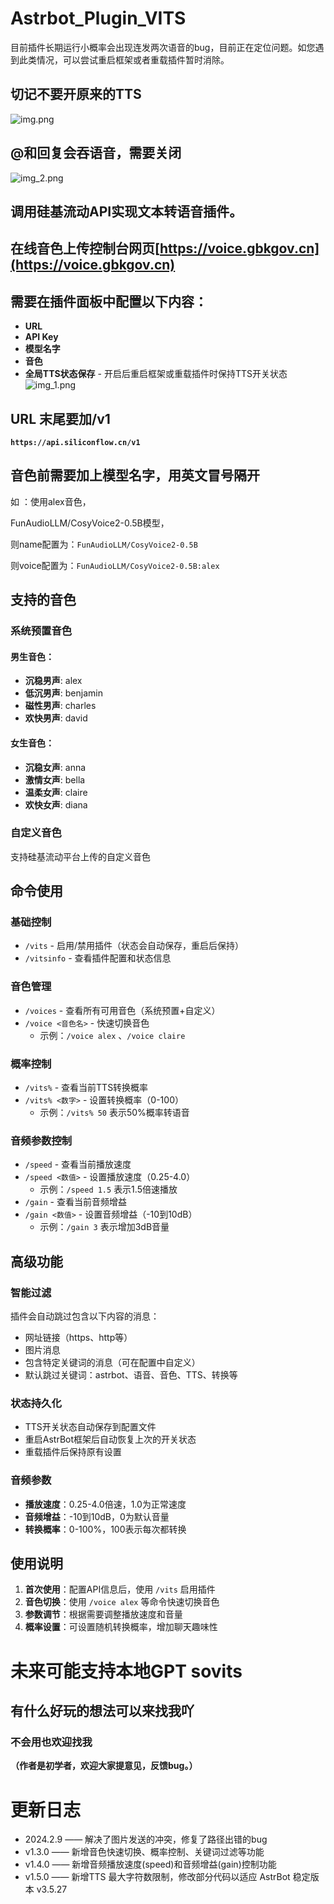 # **Astrbot_Plugin_VITS**

目前插件长期运行小概率会出现连发两次语音的bug，目前正在定位问题。如您遇到此类情况，可以尝试重启框架或者重载插件暂时消除。

## 切记不要开原来的TTS
![img.png](img.png)
## @和回复会吞语音，需要关闭
![img_2.png](img_2.png)
## 调用硅基流动API实现文本转语音插件。

## 在线音色上传控制台网页[https://voice.gbkgov.cn](https://voice.gbkgov.cn)

## 需要在插件面板中配置以下内容：
- **URL**
- **API Key**
- **模型名字**
- **音色**
- **全局TTS状态保存** - 开启后重启框架或重载插件时保持TTS开关状态
![img_1.png](img_1.png)
## URL 末尾要加/v1
**`https://api.siliconflow.cn/v1`**

## 音色前需要加上模型名字，用英文冒号隔开

如 ：使用alex音色，

FunAudioLLM/CosyVoice2-0.5B模型，

则name配置为：`FunAudioLLM/CosyVoice2-0.5B`

则voice配置为：`FunAudioLLM/CosyVoice2-0.5B:alex`


## 支持的音色

### 系统预置音色

#### 男生音色：
- **沉稳男声**: alex
- **低沉男声**: benjamin
- **磁性男声**: charles
- **欢快男声**: david

#### 女生音色：
- **沉稳女声**: anna
- **激情女声**: bella
- **温柔女声**: claire
- **欢快女声**: diana

### 自定义音色
支持硅基流动平台上传的自定义音色

## 命令使用

### 基础控制
- `/vits` - 启用/禁用插件（状态会自动保存，重启后保持）
- `/vitsinfo` - 查看插件配置和状态信息

### 音色管理
- `/voices` - 查看所有可用音色（系统预置+自定义）
- `/voice <音色名>` - 快速切换音色
  - 示例：`/voice alex` 、`/voice claire`

### 概率控制
- `/vits%` - 查看当前TTS转换概率
- `/vits% <数字>` - 设置转换概率（0-100）
  - 示例：`/vits% 50` 表示50%概率转语音

### 音频参数控制
- `/speed` - 查看当前播放速度
- `/speed <数值>` - 设置播放速度（0.25-4.0）
  - 示例：`/speed 1.5` 表示1.5倍速播放
- `/gain` - 查看当前音频增益
- `/gain <数值>` - 设置音频增益（-10到10dB）
  - 示例：`/gain 3` 表示增加3dB音量

## 高级功能

### 智能过滤
插件会自动跳过包含以下内容的消息：
- 网址链接（https、http等）
- 图片消息
- 包含特定关键词的消息（可在配置中自定义）
- 默认跳过关键词：astrbot、语音、音色、TTS、转换等

### 状态持久化
- TTS开关状态自动保存到配置文件
- 重启AstrBot框架后自动恢复上次的开关状态
- 重载插件后保持原有设置

### 音频参数
- **播放速度**：0.25-4.0倍速，1.0为正常速度
- **音频增益**：-10到10dB，0为默认音量
- **转换概率**：0-100%，100表示每次都转换

## 使用说明

1. **首次使用**：配置API信息后，使用 `/vits` 启用插件
2. **音色切换**：使用 `/voice alex` 等命令快速切换音色
3. **参数调节**：根据需要调整播放速度和音量
4. **概率设置**：可设置随机转换概率，增加聊天趣味性


# 未来可能支持本地GPT sovits

## 有什么好玩的想法可以来找我吖
### 不会用也欢迎找我



**（作者是初学者，欢迎大家提意见，反馈bug。）**

# 更新日志
- 2024.2.9  ——  解决了图片发送的冲突，修复了路径出错的bug
- v1.3.0 ——  新增音色快速切换、概率控制、关键词过滤等功能
- v1.4.0 ——  新增音频播放速度(speed)和音频增益(gain)控制功能
- v1.5.0 ——  新增TTS 最大字符数限制，修改部分代码以适应 AstrBot 稳定版本 v3.5.27





